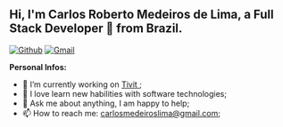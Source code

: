 ## Hi, I'm Carlos Roberto Medeiros de Lima, a Full Stack Developer 🚀 from Brazil.

[![Github](https://camo.githubusercontent.com/71306d540e1cc165cf679a0eb24b6a88f1aae9be/68747470733a2f2f696d672e736869656c64732e696f2f62616467652f2d4769746875622d3030303f7374796c653d666c6174266c6f676f3d476974687562266c6f676f436f6c6f723d7768697465)](https://github.com/CarlosRobertoMedeiros) [![Gmail](https://camo.githubusercontent.com/e10f1bf75301fdc95d63d7251e4373b819406497/68747470733a2f2f696d672e736869656c64732e696f2f62616467652f2d476d61696c2d6331343433383f7374796c653d666c6174266c6f676f3d476d61696c266c6f676f436f6c6f723d7768697465)](mailto:carlosmedeiroslima@gmail.com)

**Personal Infos:**

-   💼 I’m currently working on [Tivit ](https://tivit.com/);
-   🔧 I love learn new habilities with software technologies;
-   💬 Ask me about anything, I am happy to help;
-   📫 How to reach me: [carlosmedeiroslima@gmail.com](mailto:carlosmedeiroslima@gmail.com);

